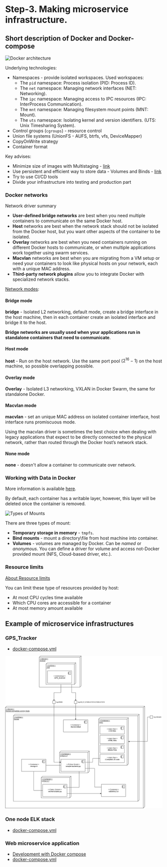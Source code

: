 # Step-3. Making microservice infrastructure.


## Short description of Docker and Docker-compose

![Docker architecture](https://docs.docker.com/engine/images/architecture.svg)

Underlying technologies:

- Namespaces - provide isolated workspaces. Used workspaces:
    - The `pid` namespace: Process isolation (PID: Process ID).
    - The `net` namespace: Managing network interfaces (NET: Networking).
    - The `ipc` namespace: Managing access to IPC resources (IPC: InterProcess Communication).
    - The `mnt` namespace: Managing filesystem mount points (MNT: Mount).
    - The `uts` namespace: Isolating kernel and version identifiers. (UTS: Unix Timesharing System).
- Control groups (`cgroups`) - resource control
- Union file systems (UnionFS - AUFS, btrfs, vfs, DeviceMapper)
- CopyOnWrite strategy
- Container format


Key advises:

- Minimize size of images with Multistaging - [link](https://docs.docker.com/develop/develop-images/multistage-build/)
- Use persistent and efficient way to store data - Volumes and Binds - [link](https://docs.docker.com/storage/volumes/)
- Try to use CI/CD tools    
- Divide your infrastructure into testing and production part



### Docker networks

Network driver summary
- **User-defined bridge networks** are best when you need multiple containers to communicate on the same Docker host.
- **Host** networks are best when the network stack should not be isolated from the Docker host, but you want other aspects of the container to be isolated.
- **Overlay** networks are best when you need containers running on different Docker hosts to communicate, or when multiple applications work together using swarm services.
- **Macvlan** networks are best when you are migrating from a VM setup or need your containers to look like physical hosts on your network, each with a unique MAC address.
- **Third-party network plugins** allow you to integrate Docker with specialized network stacks.

[Network modes](https://docs.docker.com/network/):

#### Bridge mode 

**bridge** - Isolated L2 networking, default mode, create a bridge interface in the host machine, then in each container create an isolated interface and bridge it to the host.
 
 **Bridge networks are usually used when your applications run in standalone containers that need to communicate**.

#### Host mode

**host** - Run on the host network. Use the same port pool ($2^{16} -1$) on the host machine, so possible overlapping possible.


#### Overlay mode

**Overlay** - Isolated L3 networking, VXLAN in Docker Swarm, the same for standalone Docker.

#### Macvlan mode

**macvlan** - set an unique MAC address on isolated container interface, host interface runs promiscuous mode.

Using the macvlan driver is sometimes the best choice when dealing with legacy applications that expect to be directly connected to the physical network, rather than routed through the Docker host’s network stack.


#### None mode

**none** - doesn't allow a container to communicate over network.


### Working with Data in Docker

More information is available [here](https://docs.docker.com/storage/).

By default, each container has a writable layer, however, this layer will be deleted once the container is removed.

![Types of Mounts](https://docs.docker.com/storage/images/types-of-mounts.png)

There are three types of mount:

- **Temporary storage in memory** - `tmpfs`.
- **Bind mounts** - mount a directory\file from host machine into container.
- **Volumes** - volumes are managed by Docker. Can be *named* or *anonymous*. You can define a driver for volume and access not-Docker provided mount (NFS, Cloud-based driver, etc.).


### Resource limits

[About Resource limits](https://docs.docker.com/config/containers/resource_constraints/)


You can limit these type of resources provided by host:

- At most CPU cycles time available
- Which CPU cores are accessible for a container
- At most memory amount available


## Example of microservice infrastructures


### GPS_Tracker

- [docker-compose.yml](https://github.com/Kirkirillka/GPS_Tracker/blob/master/docker-compose.yml)

![Deployment diagram](https://raw.githubusercontent.com/Kirkirillka/GPS_Tracker/master/docs/schemes/deployment/DeploymentDiagram-Containerized.png)


### One node ELK stack

- [docker-compose.yml](https://github.com/deviantony/docker-elk/blob/master/docker-stack.yml)


### Web microservice application

- [Development with Docker compose](http://howtocookmicroservices.com/docker-compose/)
- [docker-compose.yml](https://gist.github.com/akurkin/1d43fb03c6f415093bab)